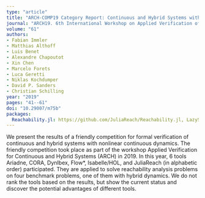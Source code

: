 ```yaml
---
type: "article"
title: "ARCH-COMP19 Category Report: Continuous and Hybrid Systems with Nonlinear Dynamics"
journal: "ARCH19. 6th International Workshop on Applied Verification of Continuous and Hybrid Systems"
volume: "61"
authors:
- Fabian Immler
- Matthias Althoff
- Luis Benet
- Alexandre Chapoutot
- Xin Chen
- Marcelo Forets
- Luca Geretti
- Niklas Kochdumper
- David P. Sanders
- Christian Schilling
year: "2019"
pages: "41--61"
doi: "10.29007/m75b"
packages:
  Reachability.jl: https://github.com/JuliaReach/Reachability.jl, LazySets: https://github.com/JuliaReach/LazySets.jl, TaylorModels: https://github.com/JuliaIntervals/TaylorModels.jl/, TaylorSeries: https://github.com/JuliaDiff/TaylorSeries.jl, TaylorIntegration: https://github.com/PerezHz/TaylorIntegration.jl, ARCH2019_RE: https://github.com/JuliaReach/ARCH2019_RE 
---
```


We present the results of a friendly competition for formal verification of continuous and hybrid systems with nonlinear 
continuous dynamics. The friendly competition took place as part of the workshop Applied Verification for Continuous and 
Hybrid Systems (ARCH) in 2019. In this year, 6 tools Ariadne, CORA, DynIbex, Flow*, Isabelle/HOL, and JuliaReach 
(in alphabetic order) participated. They are applied to solve reachability analysis problems on four benchmark problems, 
one of them with hybrid dynamics. We do not rank the tools based on the results, but show the current status and discover 
the potential advantages of different tools.
